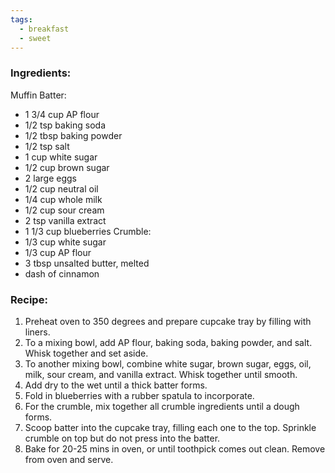 ```yaml
---
tags:
  - breakfast
  - sweet
---
```

### Ingredients:
Muffin Batter: 
- 1 3/4 cup AP flour 
- 1/2 tsp baking soda
- 1/2 tbsp baking powder
- 1/2 tsp salt
- 1 cup white sugar
- 1/2 cup brown sugar
- 2 large eggs
- 1/2 cup neutral oil
- 1/4 cup whole milk
- 1/2 cup sour cream
- 2 tsp vanilla extract
- 1 1/3 cup blueberries
Crumble: 
- 1/3 cup white sugar
- 1/3 cup AP flour
- 3 tbsp unsalted butter, melted
- dash of cinnamon

### Recipe:
1. Preheat oven to 350 degrees and prepare cupcake tray by filling with liners. 
2. To a mixing bowl, add AP flour, baking soda, baking powder, and salt. Whisk together and set aside. 
3. To another mixing bowl, combine white sugar, brown sugar, eggs, oil, milk, sour cream, and vanilla extract. Whisk together until smooth. 
4. Add dry to the wet until a thick batter forms. 
5. Fold in blueberries with a rubber spatula to incorporate. 
6. For the crumble, mix together all crumble ingredients until a dough forms. 
7. Scoop batter into the cupcake tray, filling each one to the top. Sprinkle crumble on top but do not press into the batter. 
8. Bake for 20-25 mins in oven, or until toothpick comes out clean. Remove from oven and serve. 